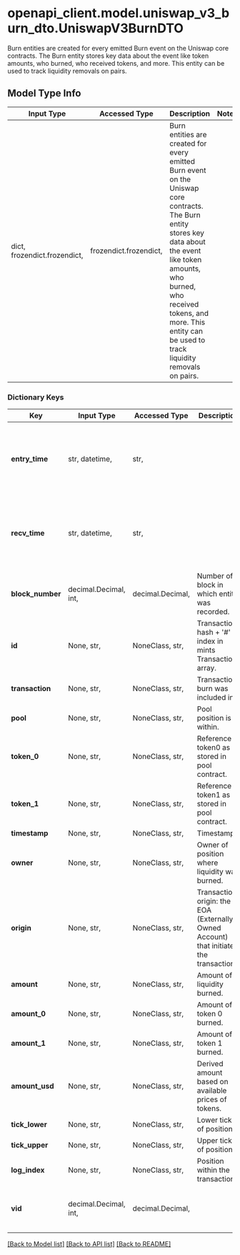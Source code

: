 # openapi_client.model.uniswap_v3_burn_dto.UniswapV3BurnDTO

Burn entities are created for every emitted Burn event on the Uniswap core contracts. The Burn entity stores key data about the event like token amounts, who burned, who received tokens, and more. This entity can be used to track liquidity removals on pairs.

## Model Type Info
Input Type | Accessed Type | Description | Notes
------------ | ------------- | ------------- | -------------
dict, frozendict.frozendict,  | frozendict.frozendict,  | Burn entities are created for every emitted Burn event on the Uniswap core contracts. The Burn entity stores key data about the event like token amounts, who burned, who received tokens, and more. This entity can be used to track liquidity removals on pairs. | 

### Dictionary Keys
Key | Input Type | Accessed Type | Description | Notes
------------ | ------------- | ------------- | ------------- | -------------
**entry_time** | str, datetime,  | str,  |  | [optional] value must conform to RFC-3339 date-time
**recv_time** | str, datetime,  | str,  |  | [optional] value must conform to RFC-3339 date-time
**block_number** | decimal.Decimal, int,  | decimal.Decimal,  | Number of block in which entity was recorded. | [optional] value must be a 64 bit integer
**id** | None, str,  | NoneClass, str,  | Transaction hash + &#x27;#&#x27; + index in mints Transaction array. | [optional] 
**transaction** | None, str,  | NoneClass, str,  | Transaction burn was included in. | [optional] 
**pool** | None, str,  | NoneClass, str,  | Pool position is within. | [optional] 
**token_0** | None, str,  | NoneClass, str,  | Reference to token0 as stored in pool contract. | [optional] 
**token_1** | None, str,  | NoneClass, str,  | Reference to token1 as stored in pool contract. | [optional] 
**timestamp** | None, str,  | NoneClass, str,  | Timestamp. | [optional] 
**owner** | None, str,  | NoneClass, str,  | Owner of position where liquidity was burned. | [optional] 
**origin** | None, str,  | NoneClass, str,  | Transaction origin: the EOA (Externally Owned Account) that initiated the transaction. | [optional] 
**amount** | None, str,  | NoneClass, str,  | Amount of liquidity burned. | [optional] 
**amount_0** | None, str,  | NoneClass, str,  | Amount of token 0 burned. | [optional] 
**amount_1** | None, str,  | NoneClass, str,  | Amount of token 1 burned. | [optional] 
**amount_usd** | None, str,  | NoneClass, str,  | Derived amount based on available prices of tokens. | [optional] 
**tick_lower** | None, str,  | NoneClass, str,  | Lower tick of position. | [optional] 
**tick_upper** | None, str,  | NoneClass, str,  | Upper tick of position. | [optional] 
**log_index** | None, str,  | NoneClass, str,  | Position within the transactions. | [optional] 
**vid** | decimal.Decimal, int,  | decimal.Decimal,  |  | [optional] value must be a 64 bit integer

[[Back to Model list]](../../README.md#documentation-for-models) [[Back to API list]](../../README.md#documentation-for-api-endpoints) [[Back to README]](../../README.md)

